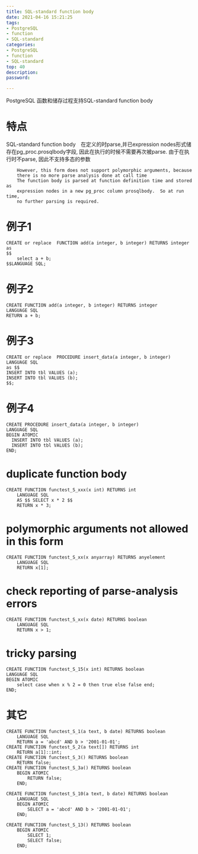 ```yaml
---
title: SQL-standard function body 
date: 2021-04-16 15:21:25
tags: 
- PostgreSQL
- function
- SQL-standard
categories: 
- PostgreSQL
- function
- SQL-standard
top: 40
description: 
password: 

---
```


PostgreSQL 函数和储存过程支持SQL-standard function body

<!--more-->


# 特点

SQL-standard function body　在定义的时parse,并已expression nodes形式储存在pg_proc.prosqlbody字段, 因此在执行的时候不需要再次被parse.
由于在执行时不parse, 因此不支持多态的参数

```
    However, this form does not support polymorphic arguments, because
    there is no more parse analysis done at call time
    The function body is parsed at function definition time and stored as
    expression nodes in a new pg_proc column prosqlbody.  So at run time,
    no further parsing is required.

```

# 例子1
```
CREATE or replace  FUNCTION add(a integer, b integer) RETURNS integer as
$$
    select a + b;
$$LANGUAGE SQL;
```

# 例子2

```
CREATE FUNCTION add(a integer, b integer) RETURNS integer
LANGUAGE SQL
RETURN a + b;
```

# 例子3
```
CREATE or replace  PROCEDURE insert_data(a integer, b integer)
LANGUAGE SQL
as $$
INSERT INTO tbl VALUES (a);
INSERT INTO tbl VALUES (b);
$$;
```

# 例子4
```
CREATE PROCEDURE insert_data(a integer, b integer)
LANGUAGE SQL
BEGIN ATOMIC
  INSERT INTO tbl VALUES (a);
  INSERT INTO tbl VALUES (b);
END;
```

# duplicate function body
```
CREATE FUNCTION functest_S_xxx(x int) RETURNS int
    LANGUAGE SQL
    AS $$ SELECT x * 2 $$
    RETURN x * 3;
```


# polymorphic arguments not allowed in this form
```
CREATE FUNCTION functest_S_xx(x anyarray) RETURNS anyelement
    LANGUAGE SQL
    RETURN x[1];
```
# check reporting of parse-analysis errors
```
CREATE FUNCTION functest_S_xx(x date) RETURNS boolean
    LANGUAGE SQL
    RETURN x > 1;
```

# tricky parsing
```
CREATE FUNCTION functest_S_15(x int) RETURNS boolean
LANGUAGE SQL
BEGIN ATOMIC
    select case when x % 2 = 0 then true else false end;
END;

```

# 其它
```
CREATE FUNCTION functest_S_1(a text, b date) RETURNS boolean
    LANGUAGE SQL
    RETURN a = 'abcd' AND b > '2001-01-01';
CREATE FUNCTION functest_S_2(a text[]) RETURNS int
    RETURN a[1]::int;
CREATE FUNCTION functest_S_3() RETURNS boolean
    RETURN false;
CREATE FUNCTION functest_S_3a() RETURNS boolean
    BEGIN ATOMIC
        RETURN false;
    END;

CREATE FUNCTION functest_S_10(a text, b date) RETURNS boolean
    LANGUAGE SQL
    BEGIN ATOMIC
        SELECT a = 'abcd' AND b > '2001-01-01';
    END;

CREATE FUNCTION functest_S_13() RETURNS boolean
    BEGIN ATOMIC
        SELECT 1;
        SELECT false;
    END;
```
